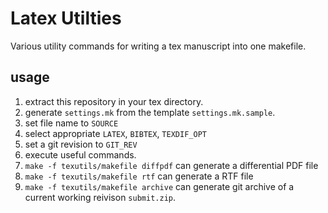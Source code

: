 # Latex Utilties

Various utility commands for writing a tex manuscript into one makefile.

## usage

1. extract this repository in your tex directory.
2. generate ``settings.mk`` from the template ``settings.mk.sample``.
  1. set file name to ``SOURCE``
  2. select appropriate ``LATEX``, ``BIBTEX``, ``TEXDIF_OPT``
  3. set a git revision to ``GIT_REV`` 
3. execute useful commands.
  1. ``make -f texutils/makefile diffpdf`` can generate a differential PDF file
  2. ``make -f texutils/makefile rtf`` can generate a RTF file
  3. ``make -f texutils/makefile archive`` can generate git archive of a current working reivison ``submit.zip``.
